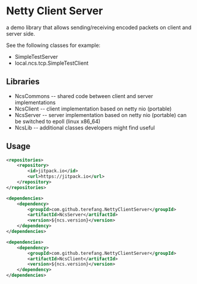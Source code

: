 # Netty Client Server

a demo library that allows sending/receiving encoded packets on client and server side.

See the following classes for example:

* SimpleTestServer
* local.ncs.tcp.SimpleTestClient

## Libraries

* NcsCommons -- shared code between client and server implementations
* NcsClient -- client implementation based on netty nio (portable)
* NcsServer -- server implementation based on netty nio (portable) can be switched to epoll (linux x86_64)
* NcsLib -- additional classes developers might find useful

## Usage

```xml
<repositories>
    <repository>
        <id>jitpack.io</id>
        <url>https://jitpack.io</url>
    </repository>
</repositories>
```

```xml
<dependencies>
    <dependency>
        <groupId>com.github.terefang.NettyClientServer</groupId>
        <artifactId>NcsServer</artifactId>
        <version>${ncs.version}</version>
    </dependency>
</dependencies>
```

```xml
<dependencies>
    <dependency>
        <groupId>com.github.terefang.NettyClientServer</groupId>
        <artifactId>NcsClient</artifactId>
        <version>${ncs.version}</version>
    </dependency>
</dependencies>
```
